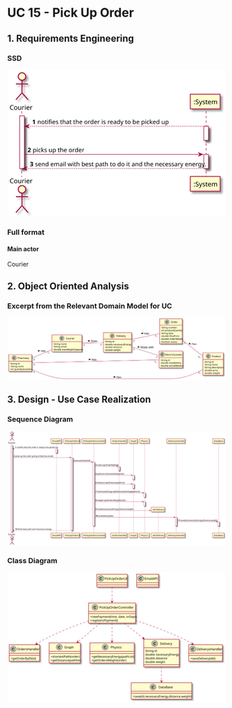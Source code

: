 # UC 15 - Pick Up Order

## 1. Requirements Engineering

### SSD
![UC15_SSD](SSD.svg)


### Full format

#### Main actor
Courier

## 2. Object Oriented Analysis

### Excerpt from the Relevant Domain Model for UC

![UC15_MD](MD.svg)


## 3. Design - Use Case Realization



### Sequence Diagram

![UC15_SD](SD.svg)



### Class Diagram

![UC15_CD](CD.svg)



